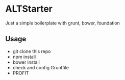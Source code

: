 # ALTStarter

Just a simple boilerplate with grunt, bower, foundation

## Usage

* git clone this repo
* npm install
* bower install
* check and config Gruntfile
* PROFIT